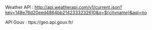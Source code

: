 Weather API : http://api.weatherapi.com/v1/current.json?key=148e76d20eed4864bb2142333232610&q=${cityname}&aqi=no

API Gouv : ttps://geo.api.gouv.fr/